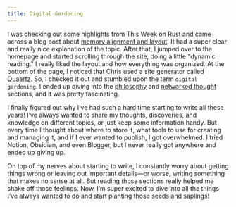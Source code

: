 ```yaml
---
title: Digital Gardening
---
```


I was checking out some highlights from This Week on Rust and came across a blog post about [memory alignment and layout](https://garden.christophertee.dev/blogs/Memory-Alignment-and-Layout/Part-1). It had a super clear and really nice explanation of the topic. After that, I jumped over to the homepage and started scrolling through the site, doing a little "dynamic reading." I really liked the layout and how everything was organized. At the bottom of the page, I noticed that Chris used a site generator called [Quaartz](https://quartz.jzhao.xyz/). So, I checked it out and stumbled upon the term `digital gardening`. I ended up diving into the [philosophy](https://quartz.jzhao.xyz/philosophy) and [networked thought](https://jzhao.xyz/posts/networked-thought) sections, and it was pretty fascinating.

I finally figured out why I’ve had such a hard time starting to write all these years! I’ve always wanted to share my thoughts, discoveries, and knowledge on different topics, or just keep some information handy. But every time I thought about where to store it, what tools to use for creating and managing it, and if I ever wanted to publish, I got overwhelmed. I tried Notion, Obsidian, and even Blogger, but I never really got anywhere and ended up giving up.

On top of my nerves about starting to write, I constantly worry about getting things wrong or leaving out important details—or worse, writing something that makes no sense at all. But reading those sections really helped me shake off those feelings. Now, I’m super excited to dive into all the things I’ve always wanted to do and start planting those seeds and saplings!

